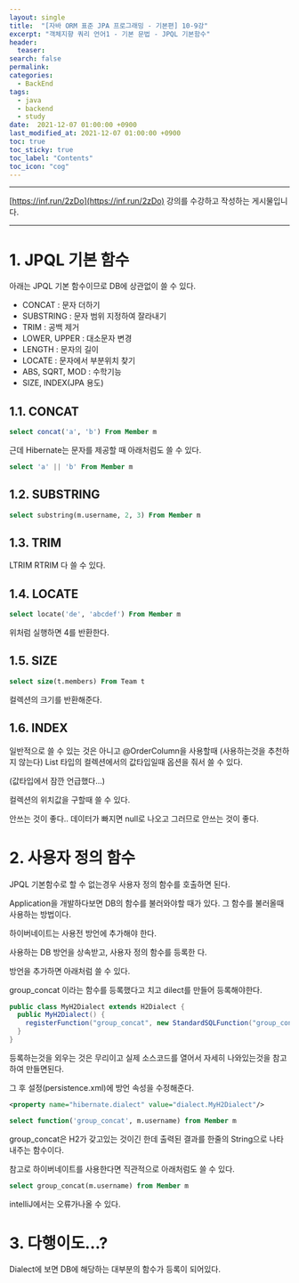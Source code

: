 ```yaml
---
layout: single
title:  "[자바 ORM 표준 JPA 프로그래밍 - 기본편] 10-9강"
excerpt: "객체지향 쿼리 언어1 - 기본 문법 - JPQL 기본함수"
header:
  teaser: 
search: false
permalink:
categories: 
  - BackEnd
tags:
  - java
  - backend
  - study
date:  2021-12-07 01:00:00 +0900
last_modified_at: 2021-12-07 01:00:00 +0900
toc: true
toc_sticky: true
toc_label: "Contents"
toc_icon: "cog"
---
```

---

[https://inf.run/2zDo](https://inf.run/2zDo) 강의를 수강하고 작성하는 게시물입니다.

---

# 1. JPQL 기본 함수

아래는 JPQL 기본 함수이므로 DB에 상관없이 쓸 수 있다.

- CONCAT : 문자 더하기
- SUBSTRING : 문자 범위 지정하여 잘라내기
- TRIM : 공백 제거
- LOWER, UPPER : 대소문자 변경
- LENGTH : 문자의 길이
- LOCATE : 문자에서 부분위치 찾기
- ABS, SQRT, MOD : 수학기능
- SIZE, INDEX(JPA 용도)

## 1.1. CONCAT

```sql
select concat('a', 'b') From Member m
```

근데 Hibernate는 문자를 제공할 때 아래처럼도 쓸 수 있다.

```sql
select 'a' || 'b' From Member m
```

## 1.2. SUBSTRING

```sql
select substring(m.username, 2, 3) From Member m
```

## 1.3. TRIM

LTRIM RTRIM 다 쓸 수 있다.

## 1.4. LOCATE

```sql
select locate('de', 'abcdef') From Member m
```

위처럼 실행하면 4를 반환한다.

## 1.5. SIZE

```sql
select size(t.members) From Team t
```

컬렉션의 크기를 반환해준다.

## 1.6. INDEX

일반적으로 쓸 수 있는 것은 아니고 @OrderColumn을 사용할때 (사용하는것을 추천하지 않는다) List 타입의 컬렉션에서의 값타입일때 옵션을 줘서 쓸 수 있다.

(값타입에서 잠깐 언급했다...)

컬렉션의 위치값을 구할때 쓸 수 있다.

안쓰는 것이 좋다.. 데이터가 빠지면 null로 나오고 그러므로 안쓰는 것이 좋다.

# 2. 사용자 정의 함수

JPQL 기본함수로 할 수 없는경우 사용자 정의 함수를 호출하면 된다.

Application을 개발하다보면 DB의 함수를 불러와야할 때가 있다. 그 함수를 불러올때 사용하는 방법이다.

하이버네이트는 사용전 방언에 추가해야 한다.

사용하는 DB 방언을 상속받고, 사용자 정의 함수를 등록한 다.

방언을 추가하면 아래처럼 쓸 수 있다.

group_concat 이라는 함수를 등록했다고 치고 dilect를 만들어 등록해야한다.

```java
public class MyH2Dialect extends H2Dialect {
  public MyH2Dialect() {
    registerFunction("group_concat", new StandardSQLFunction("group_concat", StandardBasicTypes.STRING));
  }
}
```

등록하는것을 외우는 것은 무리이고 실제 소스코드를 열어서 자세히 나와있는것을 참고하여 만들면된다.

그 후 설정(persistence.xml)에 방언 속성을 수정해준다.

```xml
<property name="hibernate.dialect" value="dialect.MyH2Dialect"/>
```

```sql
select function('group_concat', m.username) from Member m
```

group_concat은 H2가 갖고있는 것이긴 한데 출력된 결과를 한줄의 String으로 나타내주는 함수이다.

참고로 하이버네이트를 사용한다면 직관적으로 아래처럼도 쓸 수 있다.

```sql
select group_concat(m.username) from Member m
```

intelliJ에서는 오류가나올 수 있다.

# 3. 다행이도...?

Dialect에 보면 DB에 해당하는 대부분의 함수가 등록이 되어있다.

